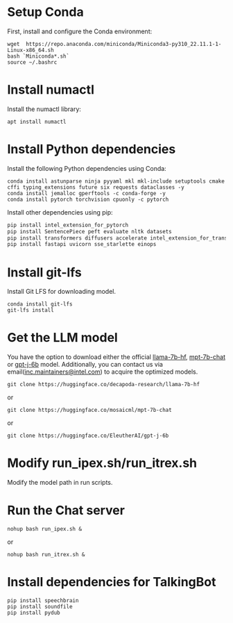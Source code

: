 # Setup Conda

First, install and configure the Conda environment:

```shell
wget  https://repo.anaconda.com/miniconda/Miniconda3-py310_22.11.1-1-Linux-x86_64.sh
bash `Miniconda*.sh`
source ~/.bashrc
```

# Install numactl

Install the numactl library:

```shell
apt install numactl
```

# Install Python dependencies

Install the following Python dependencies using Conda:

```shell
conda install astunparse ninja pyyaml mkl mkl-include setuptools cmake cffi typing_extensions future six requests dataclasses -y
conda install jemalloc gperftools -c conda-forge -y
conda install pytorch torchvision cpuonly -c pytorch
```

Install other dependencies using pip:

```bash
pip install intel_extension_for_pytorch
pip install SentencePiece peft evaluate nltk datasets
pip install transformers diffusers accelerate intel_extension_for_transformers
pip install fastapi uvicorn sse_starlette einops
```

# Install git-lfs

Install Git LFS for downloading model.

```shell
conda install git-lfs
git-lfs install
```

# Get the LLM model
You have the option to download either the official [llama-7b-hf](https://huggingface.co/decapoda-research/llama-7b-hf), [mpt-7b-chat](https://huggingface.co/mosaicml/mpt-7b-chat) or [gpt-j-6b](https://huggingface.co/EleutherAI/gpt-j-6b) model. Additionally, you can contact us via email(inc.maintainers@intel.com) to acquire the optimized models.

```shell
git clone https://huggingface.co/decapoda-research/llama-7b-hf
```
or

```shell
git clone https://huggingface.co/mosaicml/mpt-7b-chat
```
or

```shell
git clone https://huggingface.co/EleutherAI/gpt-j-6b
```

# Modify run_ipex.sh/run_itrex.sh
Modify the model path in run scripts.

# Run the Chat server
```shell
nohup bash run_ipex.sh &
```

or 

```shell
nohup bash run_itrex.sh &
```

# Install dependencies for TalkingBot

```
pip install speechbrain
pip install soundfile
pip install pydub
```